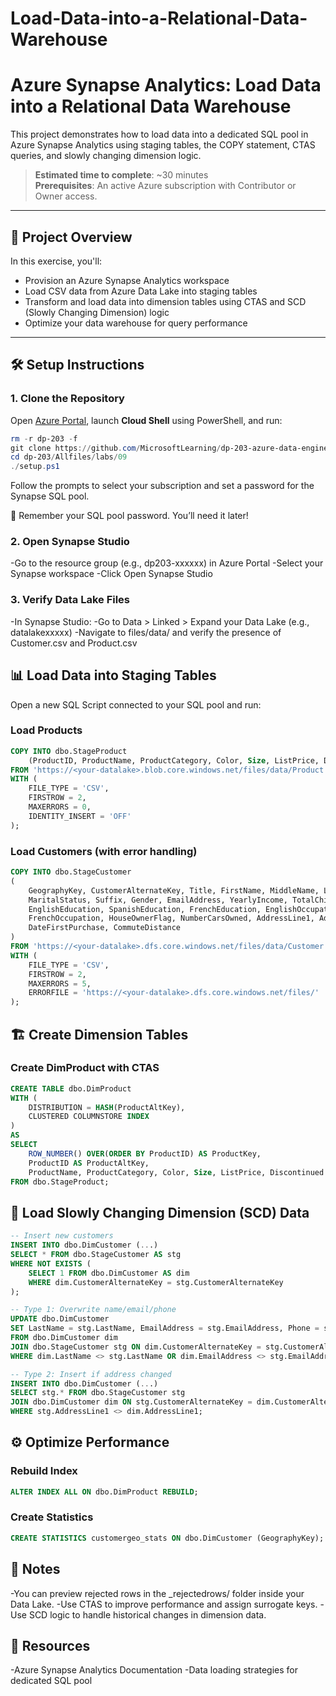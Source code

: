 # Load-Data-into-a-Relational-Data-Warehouse
# Azure Synapse Analytics: Load Data into a Relational Data Warehouse

This project demonstrates how to load data into a dedicated SQL pool in Azure Synapse Analytics using staging tables, the COPY statement, CTAS queries, and slowly changing dimension logic.

> **Estimated time to complete**: ~30 minutes  
> **Prerequisites**: An active Azure subscription with Contributor or Owner access.

---

## 🚀 Project Overview

In this exercise, you'll:

- Provision an Azure Synapse Analytics workspace
- Load CSV data from Azure Data Lake into staging tables
- Transform and load data into dimension tables using CTAS and SCD (Slowly Changing Dimension) logic
- Optimize your data warehouse for query performance

---

## 🛠️ Setup Instructions

### 1. Clone the Repository

Open [Azure Portal](https://portal.azure.com), launch **Cloud Shell** using PowerShell, and run:

```powershell
rm -r dp-203 -f
git clone https://github.com/MicrosoftLearning/dp-203-azure-data-engineer dp-203
cd dp-203/Allfiles/labs/09
./setup.ps1
```
Follow the prompts to select your subscription and set a password for the Synapse SQL pool.

🔐 Remember your SQL pool password. You’ll need it later!

### 2. Open Synapse Studio
-Go to the resource group (e.g., dp203-xxxxxx) in Azure Portal
-Select your Synapse workspace
-Click Open Synapse Studio

### 3. Verify Data Lake Files
-In Synapse Studio:
-Go to Data > Linked > Expand your Data Lake (e.g., datalakexxxxx)
-Navigate to files/data/ and verify the presence of Customer.csv and Product.csv

## 📊 Load Data into Staging Tables
Open a new SQL Script connected to your SQL pool and run:

### Load Products
```sql
COPY INTO dbo.StageProduct
    (ProductID, ProductName, ProductCategory, Color, Size, ListPrice, Discontinued)
FROM 'https://<your-datalake>.blob.core.windows.net/files/data/Product.csv'
WITH (
    FILE_TYPE = 'CSV',
    FIRSTROW = 2,
    MAXERRORS = 0,
    IDENTITY_INSERT = 'OFF'
);
```
### Load Customers (with error handling)

```sql
COPY INTO dbo.StageCustomer
(
    GeographyKey, CustomerAlternateKey, Title, FirstName, MiddleName, LastName, NameStyle, BirthDate,
    MaritalStatus, Suffix, Gender, EmailAddress, YearlyIncome, TotalChildren, NumberChildrenAtHome,
    EnglishEducation, SpanishEducation, FrenchEducation, EnglishOccupation, SpanishOccupation,
    FrenchOccupation, HouseOwnerFlag, NumberCarsOwned, AddressLine1, AddressLine2, Phone,
    DateFirstPurchase, CommuteDistance
)
FROM 'https://<your-datalake>.dfs.core.windows.net/files/data/Customer.csv'
WITH (
    FILE_TYPE = 'CSV',
    FIRSTROW = 2,
    MAXERRORS = 5,
    ERRORFILE = 'https://<your-datalake>.dfs.core.windows.net/files/'
);
```
## 🏗️ Create Dimension Tables

### Create DimProduct with CTAS

```sql
CREATE TABLE dbo.DimProduct
WITH (
    DISTRIBUTION = HASH(ProductAltKey),
    CLUSTERED COLUMNSTORE INDEX
)
AS
SELECT
    ROW_NUMBER() OVER(ORDER BY ProductID) AS ProductKey,
    ProductID AS ProductAltKey,
    ProductName, ProductCategory, Color, Size, ListPrice, Discontinued
FROM dbo.StageProduct;
```
## 🔁 Load Slowly Changing Dimension (SCD) Data

```sql
-- Insert new customers
INSERT INTO dbo.DimCustomer (...)
SELECT * FROM dbo.StageCustomer AS stg
WHERE NOT EXISTS (
    SELECT 1 FROM dbo.DimCustomer AS dim
    WHERE dim.CustomerAlternateKey = stg.CustomerAlternateKey
);

-- Type 1: Overwrite name/email/phone
UPDATE dbo.DimCustomer
SET LastName = stg.LastName, EmailAddress = stg.EmailAddress, Phone = stg.Phone
FROM dbo.DimCustomer dim
JOIN dbo.StageCustomer stg ON dim.CustomerAlternateKey = stg.CustomerAlternateKey
WHERE dim.LastName <> stg.LastName OR dim.EmailAddress <> stg.EmailAddress OR dim.Phone <> stg.Phone;

-- Type 2: Insert if address changed
INSERT INTO dbo.DimCustomer (...)
SELECT stg.* FROM dbo.StageCustomer stg
JOIN dbo.DimCustomer dim ON stg.CustomerAlternateKey = dim.CustomerAlternateKey
WHERE stg.AddressLine1 <> dim.AddressLine1;
```

## ⚙️ Optimize Performance

### Rebuild Index

```sql
ALTER INDEX ALL ON dbo.DimProduct REBUILD;
```

### Create Statistics

```sql
CREATE STATISTICS customergeo_stats ON dbo.DimCustomer (GeographyKey);
```

## 📌 Notes
-You can preview rejected rows in the _rejectedrows/ folder inside your Data Lake.
-Use CTAS to improve performance and assign surrogate keys.
-Use SCD logic to handle historical changes in dimension data.

## 🧠 Resources

-Azure Synapse Analytics Documentation
-Data loading strategies for dedicated SQL pool
